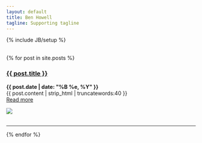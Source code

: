 ```yaml
---
layout: default
title: Ben Howell
tagline: Supporting tagline
---
```

{% include JB/setup %}
<br/>
<br/>

<!--<div class="blog-index">
  {% for post in site.posts %}
  <h3><a href="{{ post.url }}">{{ post.title }}</a></h3><p><strong>{{ post.date | date: "%B %e, %Y" }}</strong><br>
  {{ post.content | strip_html | truncatewords:40 }}<br>
  <a href="{{ post.url }}">Read more</a><br/><hr>
  {% endfor %}
</div>-->





{% for post in site.posts %}
<div class="intro">

<div class="intro-txt">
<h3><a href="{{ post.url }}">{{ post.title }}</a></h3>
<p>
<strong>{{ post.date | date: "%B %e, %Y" }}</strong><br/>
{{ post.content | strip_html | truncatewords:40 }}<br/>
<a href="{{ post.url }}">Read more</a>
</p>
</div>

<div class="intro-img-border">
<div class="intro-img-bevel">
<div class="intro-img-sml">
<img class="intro-img-small" src="{{ASSET_PATH}}/bootstrap/img/eventbus_250.jpg"/>
</div>
</div>
</div>

</div>
<div><br/><hr></div>
{% endfor %}